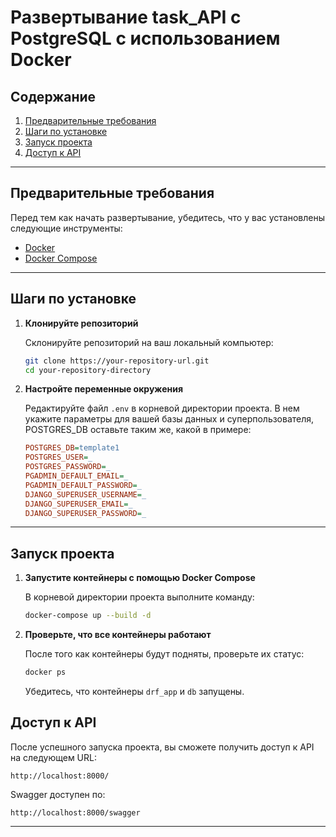 
# Развертывание task_API с PostgreSQL с использованием Docker


## Содержание

1. [Предварительные требования](#предварительные-требования)
2. [Шаги по установке](#шаги-по-установке)
3. [Запуск проекта](#запуск-проекта)
4. [Доступ к API](#доступ-к-api)


---

## Предварительные требования

Перед тем как начать развертывание, убедитесь, что у вас установлены следующие инструменты:

- [Docker](https://www.docker.com/get-started)
- [Docker Compose](https://docs.docker.com/compose/install/)

---

## Шаги по установке

1. **Клонируйте репозиторий**

   Склонируйте репозиторий на ваш локальный компьютер:

   ```bash
   git clone https://your-repository-url.git
   cd your-repository-directory
   ```

2. **Настройте переменные окружения**

   Редактируйте файл `.env` в корневой директории проекта. В нем укажите параметры для вашей базы данных и суперпользователя, POSTGRES_DB оставьте таким же, какой в примере:

   ```ini
   POSTGRES_DB=template1
   POSTGRES_USER=_
   POSTGRES_PASSWORD=_
   PGADMIN_DEFAULT_EMAIL=_
   PGADMIN_DEFAULT_PASSWORD=_
   DJANGO_SUPERUSER_USERNAME=_
   DJANGO_SUPERUSER_EMAIL=_
   DJANGO_SUPERUSER_PASSWORD=_
   ```

---

## Запуск проекта

1. **Запустите контейнеры с помощью Docker Compose**

   В корневой директории проекта выполните команду:

   ```bash
   docker-compose up --build -d
   ```


2. **Проверьте, что все контейнеры работают**

   После того как контейнеры будут подняты, проверьте их статус:

   ```bash
   docker ps
   ```

   Убедитесь, что контейнеры `drf_app` и `db` запущены.



## Доступ к API

После успешного запуска проекта, вы сможете получить доступ к API на следующем URL:

```
http://localhost:8000/
```

Swagger доступен по:

```
http://localhost:8000/swagger
```

---

